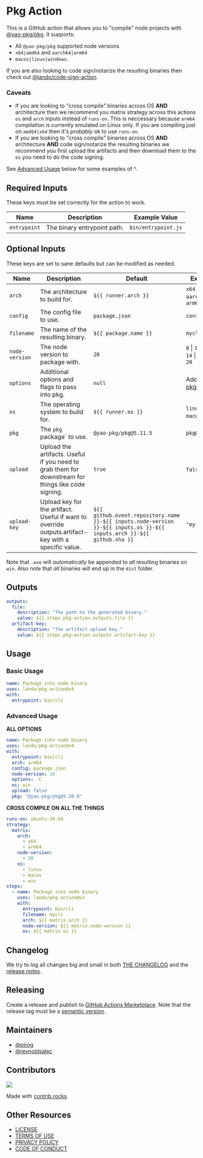 # Pkg Action

This is a GitHub action that allows you to "compile" node projects with [@yao-pkg/pkg](https://github.com/yao-pkg/pkg). It supports:

* All `@yao-pkg/pkg` supported node versions
* `x64|amd64` and `aarch64|arm64`
* `macos|linux|windows`.

If you are also looking to code sign/notarize the resulting binaries then check out [@lando/code-sign-action](https://github.com/marketplace/actions/code-sign-action).

### Caveats

* If you are looking to "cross compile" binaries across OS **AND** architecture then we recommend you matrix strategy across this actions `os` and `arch` inputs instead of `runs-on`. This is neccessary because `arm64` compilation is currently emulated on Linux only. If you are compiling just on `amd64|x64` then it's _probably_ ok to use `runs-on`.
* If you are looking to "cross compile" binaries across OS **AND** architecture **AND** code sign/notarize the resulting binaries we recommend you first upload the artifacts and then download them to the `os` you need to do the code signing.

See [Advanced Usage](#advanced-usage) below for some examples of ^.

## Required Inputs

These keys must be set correctly for the action to work.

| Name | Description | Example Value |
|---|---|---|
| `entrypoint` | The binary entrypoint path.  | `bin/entrypoint.js` |

## Optional Inputs

These keys are set to sane defaults but can be modified as needed.

| Name | Description | Default | Example |
|---|---|---|---|
| `arch` | The architecture to build for. | `${{ runner.arch }}` | `x64` \| `amd64` \| `aarch64` \| `arm64` |
| `config` | The config file to use. | `package.json` | `config.json` |
| `filename` | The name of the resulting binary. | `${{ package.name }}` | `mycli` |
| `node-version` | The node version to package with. | `20` | `8` \| `10` \| `12` \| `14` \| `16` \| `18` \| `20` |
| `options` | Additional options and flags to pass into pkg. | `null` | Additional [pkg options](https://github.com/vercel/pkg#usage) |
| `os` | The operating system to build for. | `${{ runner.os }}` | `linux` \| `macos` \| `win` |
| `pkg` | The `pkg` package` to use. | `@yao-pkg/pkg@5.11.5` | `pkg@5.8.1` |
| `upload` | Upload the artifacts. Useful if you need to grab them for downstream for things like code signing. | `true` | `false` \| `true` |
| `upload-key` | Upload key for the artifact. Useful if want to override outputs.artifact-key with a specific value. | `${{ github.event.repository.name }}-${{ inputs.node-version }}-${{ inputs.os }}-${{ inputs.arch }}-${{ github.sha }}` | `"my-pkg"` |

Note that `.exe` will _automatically_ be appended to _all_ resulting binaries on `win`. Also note that _all_ binaries will end up in the `dist` folder.

## Outputs

```yaml
outputs:
  file:
    description: "The path to the generated binary."
    value: ${{ steps.pkg-action.outputs.file }}
  artifact-key:
    description: "The artifact upload key."
    value: ${{ steps.pkg-action.outputs.artifact-key }}
```

##  Usage

### Basic Usage

```yaml
name: Package into node binary
uses: lando/pkg-action@v4
with:
  entrypoint: bin/cli
```

### Advanced Usage

**ALL OPTIONS**
```yaml
name: Package into node binary
uses: lando/pkg-action@v4
with:
  entrypoint: bin/cli
  arch: arm64
  config: package.json
  node-version: 16
  options: -C
  os: win
  upload: false
  pkg: "@yao-pkg/pkg@5.10.0"
```

**CROSS COMPILE ON ALL THE THINGS**
```yaml
runs-on: ubuntu-20.04
strategy:
  matrix:
    arch:
      - x64
      - arm64
    node-version:
      - 20
    os:
      - linux
      - macos
      - win
steps:
  - name: Package into node binary
    uses: lando/pkg-action@v2
    with:
      entrypoint: bin/cli
      filename: mycli
      arch: ${{ matrix.arch }}
      node-version: ${{ matrix.node-version }}
      os: ${{ matrix.os }}
```

## Changelog

We try to log all changes big and small in both [THE CHANGELOG](https://github.com/lando/pkg-action/blob/main/CHANGELOG.md) and the [release notes](https://github.com/lando/pkg-action/releases).

## Releasing

Create a release and publish to [GitHub Actions Marketplace](https://docs.github.com/en/enterprise-cloud@latest/actions/creating-actions/publishing-actions-in-github-marketplace). Note that the release tag must be a [semantic version](https://semver.org/).

## Maintainers

* [@pirog](https://github.com/pirog)
* [@reynoldsalec](https://github.com/reynoldsalec)

## Contributors

<a href="https://github.com/lando/pkg-action/graphs/contributors">
  <img src="https://contrib.rocks/image?repo=lando/pkg-action" />
</a>

Made with [contrib.rocks](https://contrib.rocks).

## Other Resources

* [LICENSE](/LICENSE)
* [TERMS OF USE](https://docs.lando.dev/terms)
* [PRIVACY POLICY](https://docs.lando.dev/privacy)
* [CODE OF CONDUCT](https://docs.lando.dev/coc)

